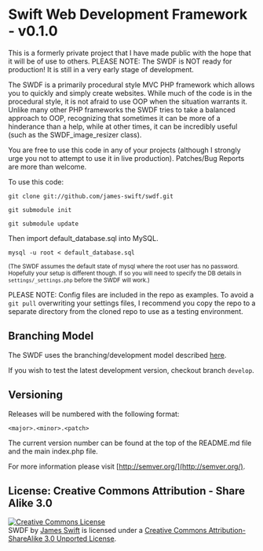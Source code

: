 Swift Web Development Framework - v0.1.0
====

This is a formerly private project that I have made public with the hope that it will be of use to others. PLEASE NOTE: The SWDF is NOT ready for production! It is still in a very early stage of development.

The SWDF is a primarily procedural style MVC PHP framework which allows you to quickly and simply create websites. While much of the code is in the procedural style, it is not afraid to use OOP when the situation warrants it. Unlike many other PHP frameworks the SWDF tries to take a balanced approach to OOP, recognizing that sometimes it can be more of a hinderance than a help, while at other times, it can be incredibly useful (such as the SWDF_image_resizer class).

You are free to use this code in any of your projects (although I strongly urge you not to attempt to use it in live production). Patches/Bug Reports are more than welcome.

To use this code: 

`git clone git://github.com/james-swift/swdf.git`

`git submodule init`

`git submodule update`

Then import default_database.sql into MySQL.

`mysql -u root < default_database.sql`

<small>(The SWDF assumes the default state of mysql where the root user has no password. Hopefully your setup is different though. If so you will need to specify the DB details in `settings/_settings.php` before the SWDF will work.)</small>

PLEASE NOTE: Config files are included in the repo as examples. To avoid a `git pull` overwriting your settings files, I recommend you copy the repo to a separate directory from the cloned repo to use as a testing environment.

## Branching Model

The SWDF uses the branching/development model described [here](http://nvie.com/posts/a-successful-git-branching-model/).

If you wish to test the latest development version, checkout branch `develop`.

## Versioning

Releases will be numbered with the following format:

`<major>.<minor>.<patch>`

The current version number can be found at the top of the README.md file and the main index.php file.

For more information please visit [http://semver.org/](http://semver.org/).

## License: Creative Commons Attribution - Share Alike 3.0

<a rel="license" href="http://creativecommons.org/licenses/by-sa/3.0/deed.en_US"><img alt="Creative Commons License" style="border-width:0" src="http://i.creativecommons.org/l/by-sa/3.0/88x31.png" /></a><br /><span xmlns:dct="http://purl.org/dc/terms/" property="dct:title">SWDF</span> by <a xmlns:cc="http://creativecommons.org/ns#" href="https://github.com/james-swift/SWDF" property="cc:attributionName" rel="cc:attributionURL">James Swift</a> is licensed under a <a rel="license" href="http://creativecommons.org/licenses/by-sa/3.0/deed.en_US">Creative Commons Attribution-ShareAlike 3.0 Unported License</a>.